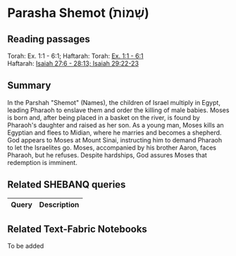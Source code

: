 # Parasha Shemot (שְׁמוֹת֙)

## Reading passages

Torah: Ex. 1:1 - 6:1; Haftarah: 
Torah: [Ex. 1:1 - 6:1](https://www.stepbible.org/?q=version=NASB2020|reference=Ex.1:1-6:1&options=HNVUG)<br>
Haftarah: [Isaiah 27:6 - 28:13; Isaiah 29:22-23](https://www.stepbible.org/?q=version=NASB2020|reference=Is.27:6-28:13+Is.29:22-23&options=HNVUG)

## Summary

In the Parshah "Shemot" (Names), the children of Israel multiply in Egypt, leading Pharaoh to enslave them and order the killing of male babies. Moses is born and, after being placed in a basket on the river, is found by Pharaoh's daughter and raised as her son. As a young man, Moses kills an Egyptian and flees to Midian, where he marries and becomes a shepherd. God appears to Moses at Mount Sinai, instructing him to demand Pharaoh to let the Israelites go. Moses, accompanied by his brother Aaron, faces Pharaoh, but he refuses. Despite hardships, God assures Moses that redemption is imminent.

## Related SHEBANQ queries

Query | Description
--- | ---


## Related Text-Fabric Notebooks

To be added

